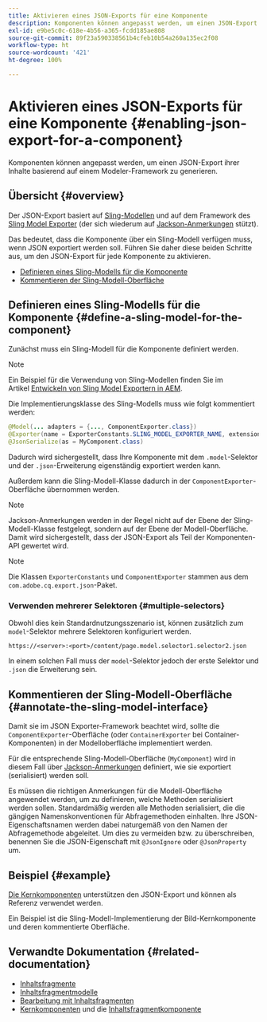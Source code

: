 ```yaml
---
title: Aktivieren eines JSON-Exports für eine Komponente
description: Komponenten können angepasst werden, um einen JSON-Export ihrer Inhalte basierend auf einem Modeler-Framework zu generieren.
exl-id: e9be5c0c-618e-4b56-a365-fcdd185ae808
source-git-commit: 89f23a590338561b4cfeb10b54a260a135ec2f08
workflow-type: ht
source-wordcount: '421'
ht-degree: 100%

---
```


# Aktivieren eines JSON-Exports für eine Komponente {#enabling-json-export-for-a-component}

Komponenten können angepasst werden, um einen JSON-Export ihrer Inhalte basierend auf einem Modeler-Framework zu generieren.

## Übersicht {#overview}

Der JSON-Export basiert auf [Sling-Modellen](https://sling.apache.org/documentation/bundles/models.html) und auf dem Framework des [Sling Model Exporter](https://sling.apache.org/documentation/bundles/models.html#exporter-framework-since-130) (der sich wiederum auf [Jackson-Anmerkungen](https://github.com/FasterXML/jackson-annotations/wiki/Jackson-Annotations) stützt).

Das bedeutet, dass die Komponente über ein Sling-Modell verfügen muss, wenn JSON exportiert werden soll. Führen Sie daher diese beiden Schritte aus, um den JSON-Export für jede Komponente zu aktivieren.

* [Definieren eines Sling-Modells für die Komponente](#define-a-sling-model-for-the-component)
* [Kommentieren der Sling-Modell-Oberfläche](#annotate-the-sling-model-interface)

## Definieren eines Sling-Modells für die Komponente {#define-a-sling-model-for-the-component}

Zunächst muss ein Sling-Modell für die Komponente definiert werden.

>[!NOTE]
>
>Ein Beispiel für die Verwendung von Sling-Modellen finden Sie im Artikel [Entwickeln von Sling Model Exportern in AEM](https://experienceleague.adobe.com/docs/experience-manager-learn/foundation/development/develop-sling-model-exporter.html?lang=de).

Die Implementierungsklasse des Sling-Modells muss wie folgt kommentiert werden:

```java
@Model(... adapters = {..., ComponentExporter.class})
@Exporter(name = ExporterConstants.SLING_MODEL_EXPORTER_NAME, extensions = ExporterConstants.SLING_MODEL_EXTENSION)
@JsonSerialize(as = MyComponent.class)
```

Dadurch wird sichergestellt, dass Ihre Komponente mit dem `.model`-Selektor und der `.json`-Erweiterung eigenständig exportiert werden kann.

Außerdem kann die Sling-Modell-Klasse dadurch in der `ComponentExporter`-Oberfläche übernommen werden.

>[!NOTE]
>
>Jackson-Anmerkungen werden in der Regel nicht auf der Ebene der Sling-Modell-Klasse festgelegt, sondern auf der Ebene der Modell-Oberfläche. Damit wird sichergestellt, dass der JSON-Export als Teil der Komponenten-API gewertet wird.

>[!NOTE]
>
>Die Klassen `ExporterConstants` und `ComponentExporter` stammen aus dem `com.adobe.cq.export.json`-Paket.

### Verwenden mehrerer Selektoren {#multiple-selectors}

Obwohl dies kein Standardnutzungsszenario ist, können zusätzlich zum `model`-Selektor mehrere Selektoren konfiguriert werden.

```
https://<server>:<port>/content/page.model.selector1.selector2.json
```

In einem solchen Fall muss der `model`-Selektor jedoch der erste Selektor und `.json` die Erweiterung sein.

## Kommentieren der Sling-Modell-Oberfläche {#annotate-the-sling-model-interface}

Damit sie im JSON Exporter-Framework beachtet wird, sollte die `ComponentExporter`-Oberfläche (oder `ContainerExporter` bei Container-Komponenten) in der Modelloberfläche implementiert werden.

Für die entsprechende Sling-Modell-Oberfläche (`MyComponent`) wird in diesem Fall über [Jackson-Anmerkungen](https://github.com/FasterXML/jackson-annotations/wiki/Jackson-Annotations) definiert, wie sie exportiert (serialisiert) werden soll.

Es müssen die richtigen Anmerkungen für die Modell-Oberfläche angewendet werden, um zu definieren, welche Methoden serialisiert werden sollen. Standardmäßig werden alle Methoden serialisiert, die die gängigen Namenskonventionen für Abfragemethoden einhalten. Ihre JSON-Eigenschaftsnamen werden dabei naturgemäß von den Namen der Abfragemethode abgeleitet. Um dies zu vermeiden bzw. zu überschreiben, benennen Sie die JSON-Eigenschaft mit `@JsonIgnore` oder `@JsonProperty` um.

## Beispiel {#example}

[Die Kernkomponenten](https://experienceleague.adobe.com/docs/experience-manager-core-components/using/introduction.html?lang=de) unterstützen den JSON-Export und können als Referenz verwendet werden.

Ein Beispiel ist die Sling-Modell-Implementierung der Bild-Kernkomponente und deren kommentierte Oberfläche.

## Verwandte Dokumentation {#related-documentation}

* [Inhaltsfragmente](/help/sites-cloud/administering/content-fragments/overview.md)
* [Inhaltsfragmentmodelle](/help/sites-cloud/administering/content-fragments/content-fragment-models.md)
* [Bearbeitung mit Inhaltsfragmenten](/help/sites-cloud/authoring/fragments/content-fragments.md)
* [Kernkomponenten](https://experienceleague.adobe.com/docs/experience-manager-core-components/using/introduction.html?lang=de) und die [Inhaltsfragmentkomponente](https://experienceleague.adobe.com/docs/experience-manager-core-components/using/components/content-fragment-component.html?lang=de)
